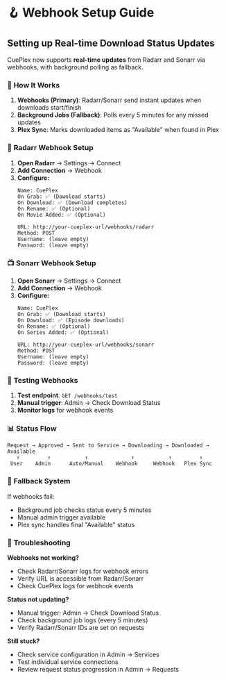 # 🪝 Webhook Setup Guide

## Setting up Real-time Download Status Updates

CuePlex now supports **real-time updates** from Radarr and Sonarr via webhooks, with background polling as fallback.

### 📡 **How It Works**

1. **Webhooks (Primary)**: Radarr/Sonarr send instant updates when downloads start/finish
2. **Background Jobs (Fallback)**: Polls every 5 minutes for any missed updates
3. **Plex Sync**: Marks downloaded items as "Available" when found in Plex

### 🔧 **Radarr Webhook Setup**

1. **Open Radarr** → Settings → Connect
2. **Add Connection** → Webhook
3. **Configure:**
   ```
   Name: CuePlex
   On Grab: ✅ (Download starts)
   On Download: ✅ (Download completes) 
   On Rename: ✅ (Optional)
   On Movie Added: ✅ (Optional)
   
   URL: http://your-cueplex-url/webhooks/radarr
   Method: POST
   Username: (leave empty)
   Password: (leave empty)
   ```

### 📺 **Sonarr Webhook Setup**

1. **Open Sonarr** → Settings → Connect  
2. **Add Connection** → Webhook
3. **Configure:**
   ```
   Name: CuePlex
   On Grab: ✅ (Download starts)
   On Download: ✅ (Episode downloads)
   On Rename: ✅ (Optional)
   On Series Added: ✅ (Optional)
   
   URL: http://your-cueplex-url/webhooks/sonarr
   Method: POST
   Username: (leave empty) 
   Password: (leave empty)
   ```

### 🧪 **Testing Webhooks**

1. **Test endpoint**: `GET /webhooks/test`
2. **Manual trigger**: Admin → Check Download Status
3. **Monitor logs** for webhook events

### 📊 **Status Flow**

```
Request → Approved → Sent to Service → Downloading → Downloaded → Available
   ↑         ↑           ↑              ↑           ↑         ↑
 User    Admin      Auto/Manual    Webhook     Webhook   Plex Sync
```

### 🔄 **Fallback System**

If webhooks fail:
- Background job checks status every 5 minutes
- Manual admin trigger available
- Plex sync handles final "Available" status

### 🚨 **Troubleshooting**

**Webhooks not working?**
- Check Radarr/Sonarr logs for webhook errors
- Verify URL is accessible from Radarr/Sonarr
- Check CuePlex logs for webhook events

**Status not updating?**
- Manual trigger: Admin → Check Download Status  
- Check background job logs (every 5 minutes)
- Verify Radarr/Sonarr IDs are set on requests

**Still stuck?**
- Check service configuration in Admin → Services
- Test individual service connections
- Review request status progression in Admin → Requests